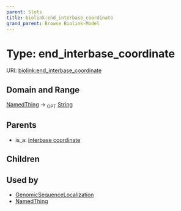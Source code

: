 ```yaml
---
parent: Slots
title: biolink:end_interbase_coordinate
grand_parent: Browse Biolink-Model
---
```


# Type: end_interbase_coordinate




URI: [biolink:end_interbase_coordinate](https://w3id.org/biolink/vocab/end_interbase_coordinate)

## Domain and Range

[NamedThing](NamedThing.md) ->  <sub>OPT</sub> [String](types/String.md)

## Parents

 *  is_a: [interbase coordinate](interbase_coordinate.md)

## Children


## Used by

 * [GenomicSequenceLocalization](GenomicSequenceLocalization.md)
 * [NamedThing](NamedThing.md)
